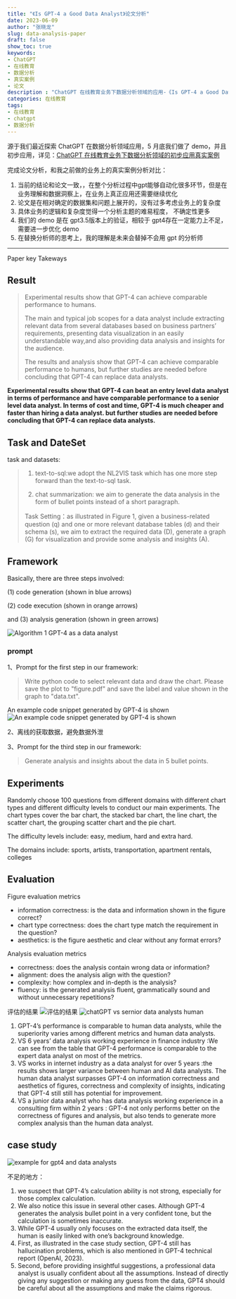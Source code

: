```yaml
---
title: "《Is GPT-4 a Good Data Analyst》论文分析"
date: 2023-06-09
author: "张晓龙"
slug: data-analysis-paper
draft: false
show_toc: true
keywords:
- ChatGPT
- 在线教育
- 数据分析
- 真实案例
- 论文
description : "ChatGPT 在线教育业务下数据分析领域的应用-《Is GPT-4 a Good Data Analyst》论文分析"
categories: 在线教育
tags:
- 在线教育
- chatgpt
- 数据分析
---
```


源于我们最近探索 ChatGPT 在数据分析领域应用，5 月底我们做了 demo，并且初步应用，详见：[ChatGPT 在线教育业务下数据分析领域的初步应用真实案例](/cn/posts/data-analysis-with-gpt/)

完成论文分析，和我之前做的业务上的真实案例分析对比：

1. 当前的结论和论文一致，，在整个分析过程中gpt能够自动化很多环节，但是在业务理解和数据洞察上，在业务上真正应用还需要继续优化
2. 论文是在相对确定的数据集和问题上展开的，没有过多考虑业务上的复杂度
3. 具体业务的逻辑和复杂度觉得一个分析主题的难易程度， 不确定性更多
4. 我们的 demo 是在 gpt3.5版本上的验证，相较于 gpt4存在一定能力上不足，需要进一步优化 demo
5. 在替换分析师的思考上，我的理解是未来会替掉不会用 gpt 的分析师

---

Paper key Takeways

## Result

> Experimental results show that GPT-4 can achieve comparable performance to humans.
>
> The main and typical job scopes for a data analyst include extracting relevant data from several databases based on business partners’ requirements, presenting data visualization in an easily understandable way,and also providing data analysis and insights for the audience.
>
> The results and analysis show that GPT-4 can achieve comparable performance to humans, but further studies are needed before concluding that GPT-4 can replace data analysts.

**Experimental results show that GPT-4 can beat an entry level data analyst in terms of performance and have comparable performance to a senior level data analyst. In terms of cost and time, GPT-4 is much cheaper and faster than hiring a data analyst.  but further studies are needed before concluding that GPT-4 can replace data analysts.**


## Task and DateSet

task and datasets: 

> 1. text-to-sql:we adopt the NL2VIS task which has one more step forward than the text-to-sql task.
>
> 2. chat summarization: we aim to generate the data analysis in the form of bullet points instead of a short paragraph.
>
> Task Setting：as illustrated in Figure 1, given a business-related question (q) and one or more relevant database tables (d) and their schema (s), we aim to extract the required data (D), generate a graph (G) for visualization and provide some analysis and insights (A).

## Framework

Basically, there are three steps involved:

(1) code generation (shown in blue arrows)

(2) code execution (shown in orange arrows)

and (3) analysis generation (shown in green arrows)

![Algorithm 1 GPT-4 as a data analyst](https://media.techwhims.com/techwhims/2023/2023-06-09-15-49-11.png)

### prompt

1、Prompt for the first step in our framework:

> Write python code to select relevant data and draw the chart. Please save the plot to "figure.pdf" and save the label and value shown in the graph to "data.txt".

An example code snippet generated by GPT-4 is shown
![An example code snippet generated by GPT-4 is shown](https://media.techwhims.com/techwhims/2023/2023-06-09-16-14-44.png)

2、离线的获取数据，避免数据外泄

3、Prompt for the third step in our framework:

> Generate analysis and insights about the data in 5 bullet points.

## Experiments

Randomly choose 100 questions from different domains with different chart types and different difficulty levels to conduct our main experiments. The chart types cover the bar chart, the stacked bar chart, the line chart, the scatter chart, the grouping scatter chart and the pie chart. 

The difficulty levels include: easy, medium, hard and extra hard. 

The domains include: sports, artists, transportation, apartment rentals, colleges

## Evaluation

Figure evaluation metrics

- information correctness: is the data and information shown in the figure correct?
- chart type correctness: does the chart type match the requirement in the question?
- aesthetics: is the figure aesthetic and clear without any format errors?

Analysis evaluation metrics

- correctness: does the analysis contain wrong data or information?
- alignment: does the analysis align with the question?
- complexity: how complex and in-depth is the analysis?
- fluency: is the generated analysis fluent, grammatically sound and without unnecessary repetitions?

评估的结果
![评估的结果](https://media.techwhims.com/techwhims/2023/2023-06-09-16-26-57.png)
![chatGPT vs sernior data analysts human](https://media.techwhims.com/techwhims/2023/2023-06-09-16-31-29.png)


1. GPT-4’s performance is comparable to human data analysts, while the superiority varies among different metrics and human data analysts.
2. VS 6 years’ data analysis working experience in finance industry :We can see from the table that GPT-4 performance is comparable to the expert data analyst on most of the metrics.
3. VS works in internet industry as a data analyst for over 5 years :the results shows larger variance between human and AI data analysts. The human data analyst surpasses GPT-4 on information correctness and aesthetics of figures, correctness and complexity of insights, indicating that GPT-4 still still has potential for improvement.
4. VS a junior data analyst who has data analysis working experience in a consulting firm within 2 years : GPT-4 not only performs better on the correctness of figures and analysis, but also tends to generate more complex analysis than the human data analyst.

## case study 

![example for gpt4 and data analysts](https://media.techwhims.com/techwhims/2023/2023-06-09-16-41-15.png)

不足的地方：

1. we suspect that GPT-4’s calculation ability is not strong, especially for those complex calculation.
2. We also notice this issue in several other cases. Although GPT-4 generates the analysis bullet point in a very confident tone, but the calculation is sometimes inaccurate.
3. While GPT-4 usually only focuses on the extracted data itself, the human is easily linked with one’s background knowledge.
4. First, as illustrated in the case study section, GPT-4 still has hallucination problems, which is also mentioned in GPT-4 technical report (OpenAI, 2023).
5. Second, before providing insightful suggestions, a professional data analyst is usually confident about all the assumptions. Instead of directly giving any suggestion or making any guess from the data, GPT4 should be careful about all the assumptions and make the claims rigorous.
